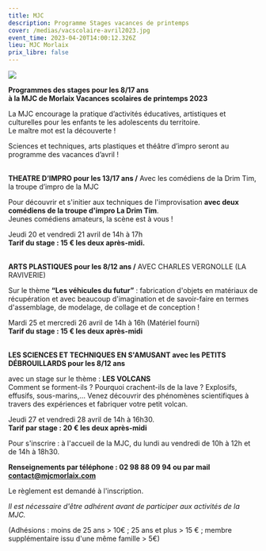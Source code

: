 ```yaml
---
title: MJC
description: Programme Stages vacances de printemps
cover: /medias/vacscolaire-avril2023.jpg
event_time: 2023-04-20T14:00:12.326Z
lieu: MJC Morlaix
prix_libre: false
---
```

![](/medias/vacscolaire-avril2023.jpg)

**Programmes des stages pour les 8/17 ans** \
**à la MJC de Morlaix Vacances scolaires de printemps 2023**

La MJC encourage la pratique d’activités éducatives, artistiques et culturelles pour les enfants te les adolescents du territoire.\
Le maître mot est la découverte !

Sciences et techniques, arts plastiques et théâtre d’impro seront au programme des vacances d’avril !

\
**THEATRE D’IMPRO pour les 13/17 ans /** Avec les comédiens de la Drim Tim, la troupe d’impro de la MJC

Pour découvrir et s'initier aux techniques de l'improvisation **avec deux comédiens de la troupe d'impro La Drim Tim**.\
Jeunes comédiens amateurs, la scène est à vous !

Jeudi 20 et vendredi 21 avril de 14h à 17h\
**Tarif du stage : 15 € les deux après-midi.**

\
**ARTS PLASTIQUES pour les 8/12 ans /** AVEC CHARLES VERGNOLLE (LA RAVIVERIE)

Sur le thème **“Les véhicules du futur”** : fabrication d'objets en matériaux de récupération et avec beaucoup d'imagination et de savoir-faire en termes d'assemblage, de modelage, de collage et de conception !

Mardi 25 et mercredi 26 avril de 14h à 16h (Matériel fourni)\
**Tarif du stage : 15 € les deux après-midi**

\
**LES SCIENCES ET TECHNIQUES EN S'AMUSANT avec les PETITS DÉBROUILLARDS pour les 8/12 ans**

avec un stage sur le thème : **LES VOLCANS**\
Comment se forment-ils ? Pourquoi crachent-ils de la lave ? Explosifs, effusifs, sous-marins,… Venez découvrir des phénomènes scientifiques à travers des expériences et fabriquer votre petit volcan.

Jeudi 27 et vendredi 28 avril de 14h à 16h30.\
**Tarif par stage : 20 € les deux après-midi**

Pour s'inscrire : à l'accueil de la MJC, du lundi au vendredi de 10h à 12h et de 14h à 18h30.

**Renseignements par téléphone : 02 98 88 09 94 ou par mail contact@mjcmorlaix.com**

Le règlement est demandé à l'inscription.

*Il est nécessaire d'être adhérent avant de participer aux activités de la MJC.*

(Adhésions : moins de 25 ans > 10€ ; 25 ans et plus > 15 € ; membre supplémentaire issu d'une même famille > 5€)